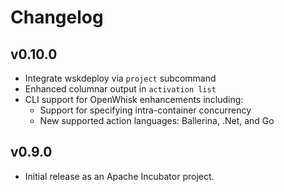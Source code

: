 <!--
#
# Licensed to the Apache Software Foundation (ASF) under one or more
# contributor license agreements.  See the NOTICE file distributed with
# this work for additional information regarding copyright ownership.
# The ASF licenses this file to You under the Apache License, Version 2.0
# (the "License"); you may not use this file except in compliance with
# the License.  You may obtain a copy of the License at
#
#     http://www.apache.org/licenses/LICENSE-2.0
#
# Unless required by applicable law or agreed to in writing, software
# distributed under the License is distributed on an "AS IS" BASIS,
# WITHOUT WARRANTIES OR CONDITIONS OF ANY KIND, either express or implied.
# See the License for the specific language governing permissions and
# limitations under the License.
#
-->

# Changelog

## v0.10.0

* Integrate wskdeploy via `project` subcommand
* Enhanced columnar output in `activation list`
* CLI support for OpenWhisk enhancements including:
  * Support for specifying intra-container concurrency
  * New supported action languages: Ballerina, .Net, and Go

## v0.9.0

* Initial release as an Apache Incubator project.
